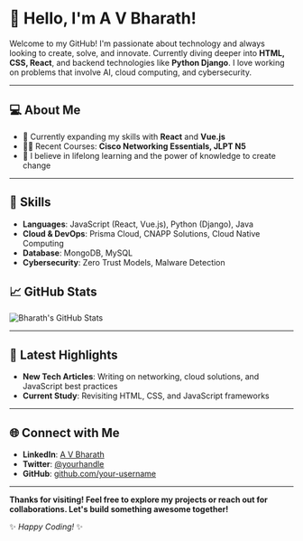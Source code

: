 # 👋 Hello, I'm A V Bharath!


Welcome to my GitHub! I'm passionate about technology and always looking to create, solve, and innovate. Currently diving deeper into **HTML, CSS, React**, and backend technologies like **Python Django**. I love working on problems that involve AI, cloud computing, and cybersecurity.

---

## 💻 About Me
- 🌱 Currently expanding my skills with **React** and **Vue.js**
- 👨‍🎓 Recent Courses: **Cisco Networking Essentials, JLPT N5**
- 🚀 I believe in lifelong learning and the power of knowledge to create change

---

## 🚀 Skills
- **Languages**: JavaScript (React, Vue.js), Python (Django), Java
- **Cloud & DevOps**: Prisma Cloud, CNAPP Solutions, Cloud Native Computing
- **Database**: MongoDB, MySQL
- **Cybersecurity**: Zero Trust Models, Malware Detection


## 📈 GitHub Stats
![Bharath's GitHub Stats](https://github-readme-stats.vercel.app/api?username=AVBharath10&show_icons=true&theme=radical)

---

## 📝 Latest Highlights
- **New Tech Articles**: Writing on networking, cloud solutions, and JavaScript best practices
- **Current Study**: Revisiting HTML, CSS, and JavaScript frameworks

---

## 🌐 Connect with Me
- **LinkedIn**: [A V Bharath](https://www.linkedin.com/in/your-link)
- **Twitter**: [@yourhandle](https://twitter.com/yourhandle)
- **GitHub**: [github.com/your-username](https://github.com/your-username)

---

**Thanks for visiting! Feel free to explore my projects or reach out for collaborations. Let's build something awesome together!**

✨ *Happy Coding!* ✨
